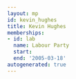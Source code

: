 ```yaml
---
layout: mp
id: kevin_hughes
title: Kevin Hughes
memberships:
- id: lab
  name: Labour Party
  start: 
  end: '2005-03-18'
autogenerated: true
---
```

